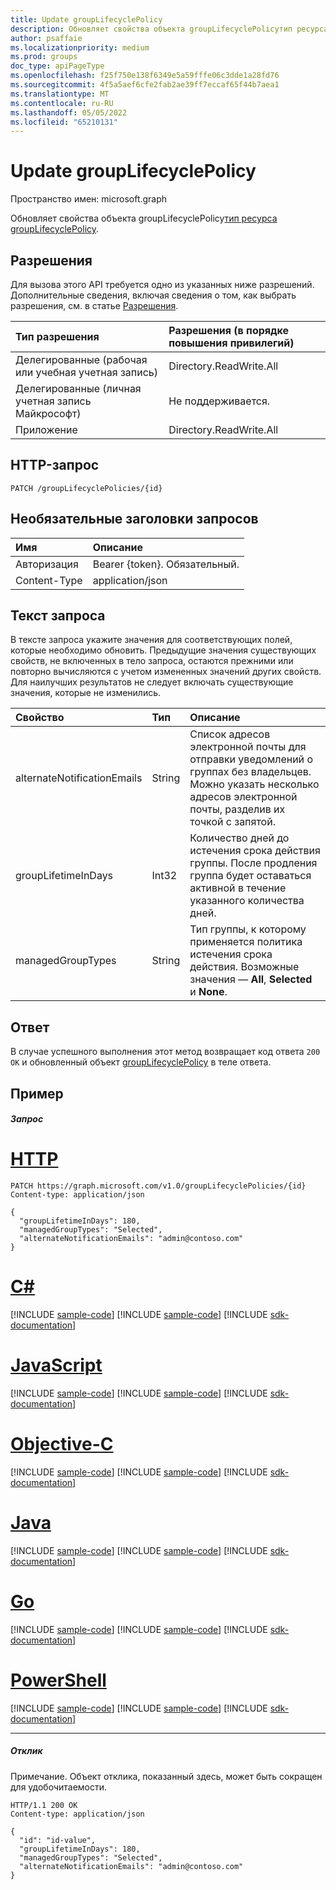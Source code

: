 ```yaml
---
title: Update groupLifecyclePolicy
description: Обновляет свойства объекта groupLifecyclePolicyтип ресурса groupLifecyclePolicy.
author: psaffaie
ms.localizationpriority: medium
ms.prod: groups
doc_type: apiPageType
ms.openlocfilehash: f25f750e138f6349e5a59fffe06c3dde1a28fd76
ms.sourcegitcommit: 4f5a5aef6cfe2fab2ae39ff7eccaf65f44b7aea1
ms.translationtype: MT
ms.contentlocale: ru-RU
ms.lasthandoff: 05/05/2022
ms.locfileid: "65210131"
---
```

# <a name="update-grouplifecyclepolicy"></a>Update groupLifecyclePolicy

Пространство имен: microsoft.graph

Обновляет свойства объекта groupLifecyclePolicy[тип ресурса groupLifecyclePolicy](../resources/grouplifecyclepolicy.md).

## <a name="permissions"></a>Разрешения

Для вызова этого API требуется одно из указанных ниже разрешений. Дополнительные сведения, включая сведения о том, как выбрать разрешения, см. в статье [Разрешения](/graph/permissions-reference).

| Тип разрешения                        | Разрешения (в порядке повышения привилегий) |
| :------------------------------------- | :------------------------------------------ |
| Делегированные (рабочая или учебная учетная запись)     | Directory.ReadWrite.All                     |
| Делегированные (личная учетная запись Майкрософт) | Не поддерживается.                              |
| Приложение                            | Directory.ReadWrite.All                     |

## <a name="http-request"></a>HTTP-запрос

<!-- { "blockType": "ignored" } -->

```http
PATCH /groupLifecyclePolicies/{id}
```

## <a name="optional-request-headers"></a>Необязательные заголовки запросов

| Имя          | Описание               |
| :------------ | :------------------------ |
| Авторизация | Bearer {token}. Обязательный. |
| Content-Type  | application/json          |

## <a name="request-body"></a>Текст запроса

В тексте запроса укажите значения для соответствующих полей, которые необходимо обновить. Предыдущие значения существующих свойств, не включенных в тело запроса, остаются прежними или повторно вычисляются с учетом измененных значений других свойств. Для наилучших результатов не следует включать существующие значения, которые не изменились.

| Свойство                    | Тип   | Описание                                                                                                                                                |
| :-------------------------- | :----- | :--------------------------------------------------------------------------------------------------------------------------------------------------------- |
| alternateNotificationEmails | String | Список адресов электронной почты для отправки уведомлений о группах без владельцев. Можно указать несколько адресов электронной почты, разделив их точкой с запятой. |
| groupLifetimeInDays         | Int32  | Количество дней до истечения срока действия группы. После продления группа будет оставаться активной в течение указанного количества дней.               |
| managedGroupTypes           | String | Тип группы, к которому применяется политика истечения срока действия. Возможные значения — **All**, **Selected** и **None**.                                             |

## <a name="response"></a>Ответ

В случае успешного выполнения этот метод возвращает код ответа `200 OK` и обновленный объект [groupLifecyclePolicy](../resources/grouplifecyclepolicy.md) в теле ответа.

## <a name="example"></a>Пример

##### <a name="request"></a>Запрос

# <a name="http"></a>[HTTP](#tab/http)

<!-- {
  "blockType": "request",
  "name": "update_grouplifecyclepolicy"
}-->

```http
PATCH https://graph.microsoft.com/v1.0/groupLifecyclePolicies/{id}
Content-type: application/json

{
  "groupLifetimeInDays": 180,
  "managedGroupTypes": "Selected",
  "alternateNotificationEmails": "admin@contoso.com"
}
```

# <a name="c"></a>[C#](#tab/csharp)
[!INCLUDE [sample-code](../includes/snippets/csharp/update-grouplifecyclepolicy-csharp-snippets.md)]
[!INCLUDE [sample-code](../includes/snippets/csharp/update-grouplifecyclepolicy-csharp-snippets.md)]
[!INCLUDE [sdk-documentation](../includes/snippets/snippets-sdk-documentation-link.md)]

# <a name="javascript"></a>[JavaScript](#tab/javascript)
[!INCLUDE [sample-code](../includes/snippets/javascript/update-grouplifecyclepolicy-javascript-snippets.md)]
[!INCLUDE [sample-code](../includes/snippets/javascript/update-grouplifecyclepolicy-javascript-snippets.md)]
[!INCLUDE [sdk-documentation](../includes/snippets/snippets-sdk-documentation-link.md)]

# <a name="objective-c"></a>[Objective-C](#tab/objc)
[!INCLUDE [sample-code](../includes/snippets/objc/update-grouplifecyclepolicy-objc-snippets.md)]
[!INCLUDE [sample-code](../includes/snippets/objc/update-grouplifecyclepolicy-objc-snippets.md)]
[!INCLUDE [sdk-documentation](../includes/snippets/snippets-sdk-documentation-link.md)]

# <a name="java"></a>[Java](#tab/java)
[!INCLUDE [sample-code](../includes/snippets/java/update-grouplifecyclepolicy-java-snippets.md)]
[!INCLUDE [sample-code](../includes/snippets/java/update-grouplifecyclepolicy-java-snippets.md)]
[!INCLUDE [sdk-documentation](../includes/snippets/snippets-sdk-documentation-link.md)]

# <a name="go"></a>[Go](#tab/go)
[!INCLUDE [sample-code](../includes/snippets/go/update-grouplifecyclepolicy-go-snippets.md)]
[!INCLUDE [sample-code](../includes/snippets/go/update-grouplifecyclepolicy-go-snippets.md)]
[!INCLUDE [sdk-documentation](../includes/snippets/snippets-sdk-documentation-link.md)]

# <a name="powershell"></a>[PowerShell](#tab/powershell)
[!INCLUDE [sample-code](../includes/snippets/powershell/update-grouplifecyclepolicy-powershell-snippets.md)]
[!INCLUDE [sample-code](../includes/snippets/powershell/update-grouplifecyclepolicy-powershell-snippets.md)]
[!INCLUDE [sdk-documentation](../includes/snippets/snippets-sdk-documentation-link.md)]

---

##### <a name="response"></a>Отклик

Примечание. Объект отклика, показанный здесь, может быть сокращен для удобочитаемости.

<!-- {
  "blockType": "response",
  "truncated": true,
  "@odata.type": "microsoft.graph.groupLifecyclePolicy"
} -->

```http
HTTP/1.1 200 OK
Content-type: application/json

{
  "id": "id-value",
  "groupLifetimeInDays": 180,
  "managedGroupTypes": "Selected",
  "alternateNotificationEmails": "admin@contoso.com"
}
```

<!-- uuid: 8fcb5dbc-d5aa-4681-8e31-b001d5168d79
2015-10-25 14:57:30 UTC -->
<!-- {
  "type": "#page.annotation",
  "description": "Update groupLifecyclePolicy",
  "keywords": "",
  "section": "documentation",
  "tocPath": "",
  "suppressions": [
  ]
}-->
